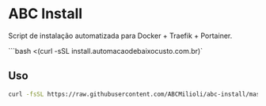 # ABC Install

Script de instalação automatizada para Docker + Traefik + Portainer.


```bash <(curl -sSL install.automacaodebaixocusto.com.br)`

## Uso

```bash
curl -fsSL https://raw.githubusercontent.com/ABCMilioli/abc-install/master/setup.sh | sudo bash
